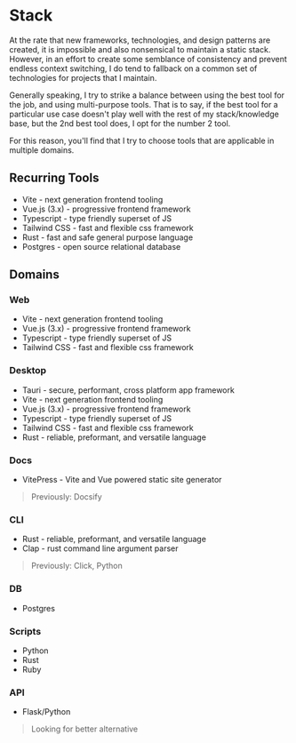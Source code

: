 # Stack

At the rate that new frameworks, technologies, and design patterns are created,
it is impossible and also nonsensical to maintain a static stack. However, in an
effort to create some semblance of consistency and prevent endless context
switching, I do tend to fallback on a common set of technologies for projects
that I maintain.

Generally speaking, I try to strike a balance between using the best tool for
the job, and using multi-purpose tools. That is to say, if the best tool for a
particular use case doesn't play well with the rest of my stack/knowledge base,
but the 2nd best tool does, I opt for the number 2 tool.

For this reason, you'll find that I try to choose tools that are applicable in
multiple domains.

## Recurring Tools

- Vite - next generation frontend tooling
- Vue.js (3.x) - progressive frontend framework
- Typescript - type friendly superset of JS
- Tailwind CSS - fast and flexible css framework
- Rust - fast and safe general purpose language
- Postgres - open source relational database

## Domains

### Web

- Vite - next generation frontend tooling
- Vue.js (3.x) - progressive frontend framework
- Typescript - type friendly superset of JS
- Tailwind CSS - fast and flexible css framework

### Desktop

- Tauri - secure, performant, cross platform app framework
- Vite - next generation frontend tooling
- Vue.js (3.x) - progressive frontend framework
- Typescript - type friendly superset of JS
- Tailwind CSS - fast and flexible css framework
- Rust - reliable, preformant, and versatile language

### Docs

- VitePress - Vite and Vue powered static site generator

> Previously: Docsify

### CLI

- Rust - reliable, preformant, and versatile language
- Clap - rust command line argument parser

> Previously: Click, Python

### DB

- Postgres

### Scripts

- Python
- Rust
- Ruby

### API

- Flask/Python

> Looking for better alternative
